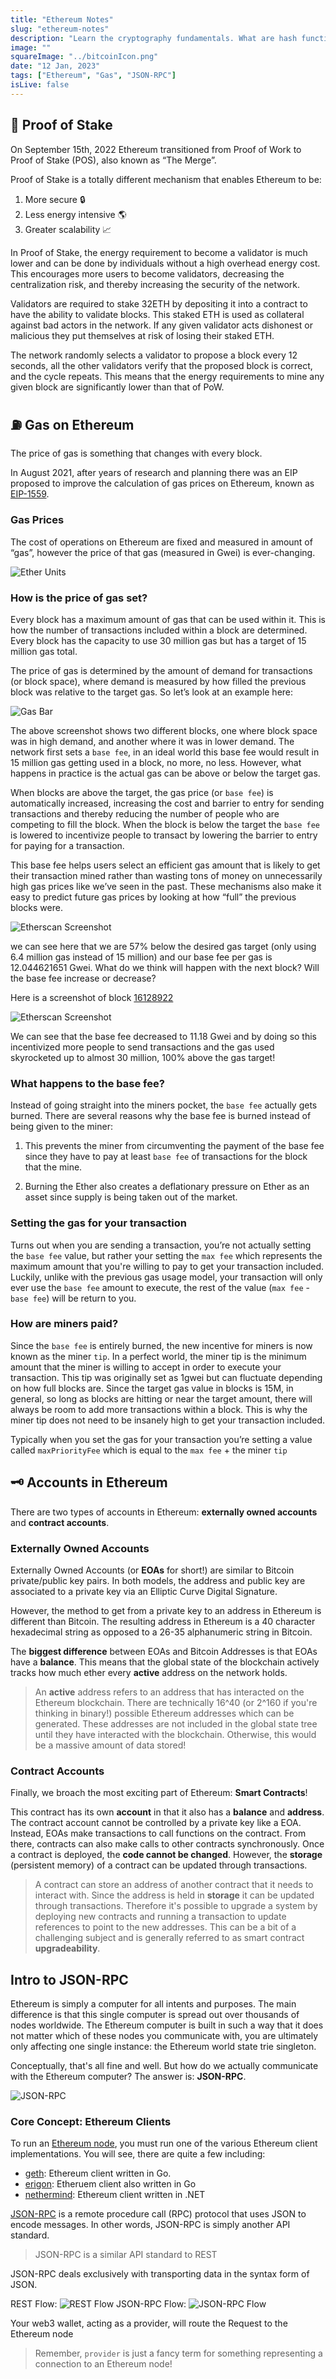 ```yaml
---
title: "Ethereum Notes"
slug: "ethereum-notes"
description: "Learn the cryptography fundamentals. What are hash functions? How are they important to blockchains? What exactly is Mining and Proof of work? What makes blockchains work?"
image: ""
squareImage: "../bitcoinIcon.png"
date: "12 Jan, 2023"
tags: ["Ethereum", "Gas", "JSON-RPC"]
isLive: false
---
```


## 🧾 Proof of Stake

On September 15th, 2022 Ethereum transitioned from Proof of Work to Proof of Stake (POS), also known as “The Merge”.

Proof of Stake is a totally different mechanism that enables Ethereum to be:

1. More secure 🔒
2. Less energy intensive 🌎
3. Greater scalability 📈

In Proof of Stake, the energy requirement to become a validator is much lower and can be done by individuals without a high overhead energy cost. This encourages more users to become validators, decreasing the centralization risk, and thereby increasing the security of the network.

Validators are required to stake 32ETH by depositing it into a contract to have the ability to validate blocks. This staked ETH is used as collateral against bad actors in the network. If any given validator acts dishonest or malicious they put themselves at risk of losing their staked ETH.

The network randomly selects a validator to propose a block every 12 seconds, all the other validators verify that the proposed block is correct, and the cycle repeats.
This means that the energy requirements to mine any given block are significantly lower than that of PoW.

## ⛽ Gas on Ethereum

The price of gas is something that changes with every block.

In August 2021, after years of research and planning there was an EIP proposed to improve the calculation of gas prices on Ethereum, known as [EIP-1559](https://github.com/ethereum/EIPs/blob/master/EIPS/eip-1559.md).

### Gas Prices

The cost of operations on Ethereum are fixed and measured in amount of “gas”, however the price of that gas (measured in Gwei) is ever-changing.

![Ether Units](https://res.cloudinary.com/divzjiip8/image/upload/v1670883266/alchemyu/Screen_Shot_2022-12-12_at_2.12.01_PM.png)

### How is the price of gas set?

Every block has a maximum amount of gas that can be used within it. This is how the number of transactions included within a block are determined. Every block has the capacity to use 30 million gas but has a target of 15 million gas total.

The price of gas is determined by the amount of demand for transactions (or block space), where demand is measured by how filled the previous block was relative to the target gas. So let’s look at an example here:

![Gas Bar](https://res.cloudinary.com/divzjiip8/image/upload/v1670445934/alchemyu/block-usage-image.png)

The above screenshot shows two different blocks, one where block space was in high demand, and another where it was in lower demand. The network first sets a `base fee`, in an ideal world this base fee would result in 15 million gas getting used in a block, no more, no less. However, what happens in practice is the actual gas can be above or below the target gas.

When blocks are above the target, the gas price (or `base fee`) is automatically increased, increasing the cost and barrier to entry for sending transactions and thereby reducing the number of people who are competing to fill the block. When the block is below the target the `base fee` is lowered to incentivize people to transact by lowering the barrier to entry for paying for a transaction.

This base fee helps users select an efficient gas amount that is likely to get their transaction mined rather than wasting tons of money on unnecessarily high gas prices like we’ve seen in the past. These mechanisms also make it easy to predict future gas prices by looking at how “full” the previous blocks were.

![Etherscan Screenshot](https://res.cloudinary.com/divzjiip8/image/upload/v1670446077/alchemyu/block-16128921.png)

we can see here that we are 57% below the desired gas target (only using 6.4 million gas instead of 15 million) and our base fee per gas is 12.044621651 Gwei. What do we think will happen with the next block? Will the base fee increase or decrease?

Here is a screenshot of block [16128922](https://etherscan.io/block/16128922)

![Etherscan Screenshot](https://res.cloudinary.com/divzjiip8/image/upload/v1670446069/alchemyu/block-16128922.png)

We can see that the base fee decreased to 11.18 Gwei and by doing so this incentivized more people to send transactions and the gas used skyrocketed up to almost 30 million, 100% above the gas target!

### What happens to the base fee?

Instead of going straight into the miners pocket, the `base fee` actually gets burned. There are several reasons why the base fee is burned instead of being given to the miner:

1. This prevents the miner from circumventing the payment of the base fee since they have to pay at least `base fee` of transactions for the block that the mine.

2. Burning the Ether also creates a deflationary pressure on Ether as an asset since supply is being taken out of the market.

### Setting the gas for your transaction

Turns out when you are sending a transaction, you’re not actually setting the `base fee` value, but rather your setting the `max fee` which represents the maximum amount that you're willing to pay to get your transaction included. Luckily, unlike with the previous gas usage model, your transaction will only ever use the `base fee` amount to execute, the rest of the value (`max fee` - `base fee`) will be return to you.

### How are miners paid?

Since the `base fee` is entirely burned, the new incentive for miners is now known as the miner `tip`. In a perfect world, the miner tip is the minimum amount that the miner is willing to accept in order to execute your transaction. This tip was originally set as 1gwei but can fluctuate depending on how full blocks are. Since the target gas value in blocks is 15M, in general, so long as blocks are hitting or near the target amount, there will always be room to add more transactions within a block. This is why the miner tip does not need to be insanely high to get your transaction included.

Typically when you set the gas for your transaction you’re setting a value called `maxPriorityFee` which is equal to the `max fee` + the miner `tip`

## 🗝️ Accounts in Ethereum

There are two types of accounts in Ethereum: **externally owned accounts** and **contract accounts**.

### Externally Owned Accounts

Externally Owned Accounts (or **EOAs** for short!) are similar to Bitcoin private/public key pairs. In both models, the address and public key are associated to a private key via an Elliptic Curve Digital Signature.

However, the method to get from a private key to an address in Ethereum is different than Bitcoin. The resulting address in Ethereum is a 40 character hexadecimal string as opposed to a 26-35 alphanumeric string in Bitcoin.

The **biggest difference** between EOAs and Bitcoin Addresses is that EOAs have a **balance**. This means that the global state of the blockchain actively tracks how much ether every **active** address on the network holds.

> An **active** address refers to an address that has interacted on the Ethereum blockchain. There are technically 16^40 (or 2^160 if you're thinking in binary!) possible Ethereum addresses which can be generated. These addresses are not included in the global state tree until they have interacted with the blockchain. Otherwise, this would be a massive amount of data stored!

### Contract Accounts

Finally, we broach the most exciting part of Ethereum: **Smart Contracts**!

This contract has its own **account** in that it also has a **balance** and **address**. The contract account cannot be controlled by a private key like a EOA. Instead, EOAs make transactions to call functions on the contract. From there, contracts can also make calls to other contracts synchronously. Once a contract is deployed, the **code cannot be changed**. However, the **storage** (persistent memory) of a contract can be updated through transactions.

> A contract can store an address of another contract that it needs to interact with. Since the address is held in **storage** it can be updated through transactions. Therefore it's possible to upgrade a system by deploying new contracts and running a transaction to update references to point to the new addresses. This can be a bit of a challenging subject and is generally referred to as smart contract **upgradeability**.

## Intro to JSON-RPC

Ethereum is simply a computer for all intents and purposes. The main difference is that this single computer is spread out over thousands of nodes worldwide. The Ethereum computer is built in such a way that it does not matter which of these nodes you communicate with, you are ultimately only affecting one single instance: the Ethereum world state trie singleton.

Conceptually, that's all fine and well. But how do we actually communicate with the Ethereum computer? The answer is: **JSON-RPC**.

![JSON-RPC](https://res.cloudinary.com/divzjiip8/image/upload/v1670367843/alchemyu/Screen_Shot_2022-12-06_at_3.03.59_PM.png)

### Core Concept: Ethereum Clients

To run an [Ethereum node](https://ethernodes.org/), you must run one of the various Ethereum client implementations. You will see, there are quite a few including:

- [geth](https://github.com/ethereum/go-ethereum): Ethereum client written in Go.
- [erigon](https://github.com/ledgerwatch/erigon): Etheruem client also written in Go
- [nethermind](https://github.com/NethermindEth/nethermind): Ethereum client written in .NET

[JSON-RPC](https://www.jsonrpc.org/) is a remote procedure call (RPC) protocol that uses JSON to encode messages. In other words, JSON-RPC is simply another API standard.

> JSON-RPC is a similar API standard to REST

JSON-RPC deals exclusively with transporting data in the syntax form of JSON.

REST Flow:
![REST Flow](https://i.imgur.com/5NKMRXg.png)
JSON-RPC Flow:
![JSON-RPC Flow](https://res.cloudinary.com/divzjiip8/image/upload/v1670369945/alchemyu/Untitled_1.png)

Your web3 wallet, acting as a provider, will route the Request to the Ethereum node

> Remember, `provider` is just a fancy term for something representing a connection to an Ethereum node!
